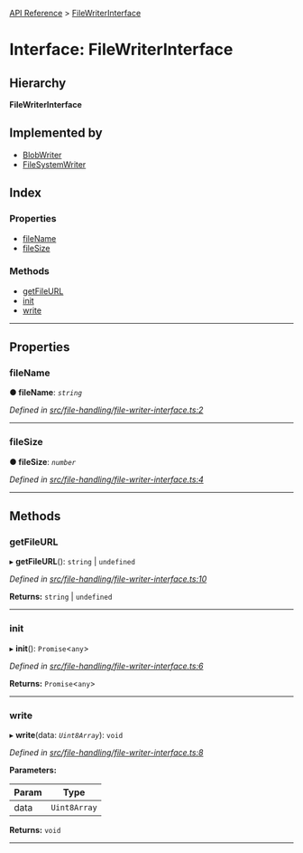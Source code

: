 [API Reference](../README.md) > [FileWriterInterface](../interfaces/filewriterinterface.md)

# Interface: FileWriterInterface

## Hierarchy

**FileWriterInterface**

## Implemented by

* [BlobWriter](../classes/blobwriter.md)
* [FileSystemWriter](../classes/filesystemwriter.md)

## Index

### Properties

* [fileName](filewriterinterface.md#filename)
* [fileSize](filewriterinterface.md#filesize)

### Methods

* [getFileURL](filewriterinterface.md#getfileurl)
* [init](filewriterinterface.md#init)
* [write](filewriterinterface.md#write)

---

## Properties

<a id="filename"></a>

###  fileName

**● fileName**: *`string`*

*Defined in [src/file-handling/file-writer-interface.ts:2](https://github.com/repux/repux-lib/blob/dcfa8fe/src/file-handling/file-writer-interface.ts#L2)*

___
<a id="filesize"></a>

###  fileSize

**● fileSize**: *`number`*

*Defined in [src/file-handling/file-writer-interface.ts:4](https://github.com/repux/repux-lib/blob/dcfa8fe/src/file-handling/file-writer-interface.ts#L4)*

___

## Methods

<a id="getfileurl"></a>

###  getFileURL

▸ **getFileURL**():  `string` &#124; `undefined`

*Defined in [src/file-handling/file-writer-interface.ts:10](https://github.com/repux/repux-lib/blob/dcfa8fe/src/file-handling/file-writer-interface.ts#L10)*

**Returns:**  `string` &#124; `undefined`

___
<a id="init"></a>

###  init

▸ **init**(): `Promise`<`any`>

*Defined in [src/file-handling/file-writer-interface.ts:6](https://github.com/repux/repux-lib/blob/dcfa8fe/src/file-handling/file-writer-interface.ts#L6)*

**Returns:** `Promise`<`any`>

___
<a id="write"></a>

###  write

▸ **write**(data: *`Uint8Array`*): `void`

*Defined in [src/file-handling/file-writer-interface.ts:8](https://github.com/repux/repux-lib/blob/dcfa8fe/src/file-handling/file-writer-interface.ts#L8)*

**Parameters:**

| Param | Type |
| ------ | ------ |
| data | `Uint8Array` |

**Returns:** `void`

___

